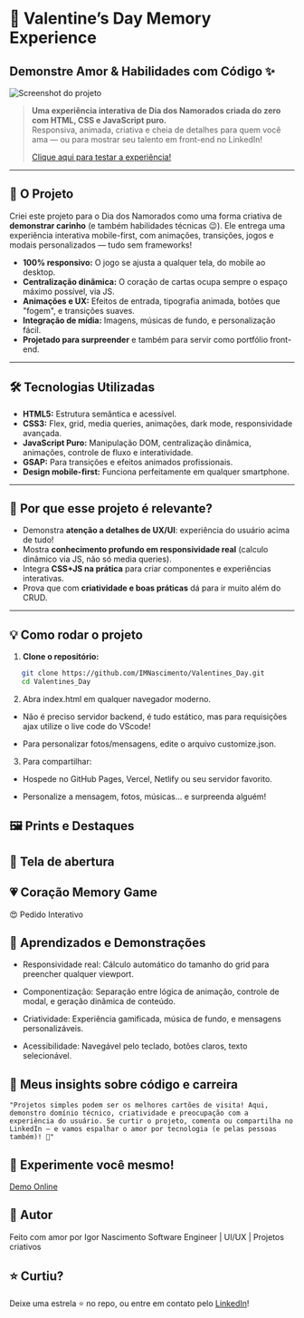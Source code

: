 # 💖 Valentine’s Day Memory Experience

## Demonstre Amor & Habilidades com Código ✨

![Screenshot do projeto](https://github.com/user-attachments/assets/a9e58cf8-c44d-4ac2-a7c3-4bd6422cb77b)


> **Uma experiência interativa de Dia dos Namorados criada do zero com HTML, CSS e JavaScript puro.**  
> Responsiva, animada, criativa e cheia de detalhes para quem você ama — ou para mostrar seu talento em front-end no LinkedIn!  
>  
> [Clique aqui para testar a experiência!](https://SEU-LINK-DO-DEPLOY)

---

## 🚀 O Projeto

Criei este projeto para o Dia dos Namorados como uma forma criativa de **demonstrar carinho** (e também habilidades técnicas 😉). Ele entrega uma experiência interativa mobile-first, com animações, transições, jogos e modais personalizados — tudo sem frameworks!

- **100% responsivo:** O jogo se ajusta a qualquer tela, do mobile ao desktop.
- **Centralização dinâmica:** O coração de cartas ocupa sempre o espaço máximo possível, via JS.
- **Animações e UX:** Efeitos de entrada, tipografia animada, botões que "fogem", e transições suaves.
- **Integração de mídia:** Imagens, músicas de fundo, e personalização fácil.
- **Projetado para surpreender** e também para servir como portfólio front-end.

---

## 🛠️ Tecnologias Utilizadas

- **HTML5:** Estrutura semântica e acessível.
- **CSS3:** Flex, grid, media queries, animações, dark mode, responsividade avançada.
- **JavaScript Puro:** Manipulação DOM, centralização dinâmica, animações, controle de fluxo e interatividade.
- **GSAP:** Para transições e efeitos animados profissionais.
- **Design mobile-first:** Funciona perfeitamente em qualquer smartphone.

---

## 🎯 Por que esse projeto é relevante?

- Demonstra **atenção a detalhes de UX/UI**: experiência do usuário acima de tudo!
- Mostra **conhecimento profundo em responsividade real** (calculo dinâmico via JS, não só media queries).
- Integra **CSS+JS na prática** para criar componentes e experiências interativas.
- Prova que com **criatividade e boas práticas** dá para ir muito além do CRUD.

---

## 💡 Como rodar o projeto

1. **Clone o repositório:**

```bash
   git clone https://github.com/IMNascimento/Valentines_Day.git
   cd Valentines_Day
```

2. Abra index.html em qualquer navegador moderno.

- Não é preciso servidor backend, é tudo estático, mas para requisições ajax utilize o live code do VScode!

- Para personalizar fotos/mensagens, edite o arquivo customize.json.

3. Para compartilhar:

- Hospede no GitHub Pages, Vercel, Netlify ou seu servidor favorito.

- Personalize a mensagem, fotos, músicas… e surpreenda alguém!

## 🖼️ Prints e Destaques
💌 Tela de abertura	
---
💗 Coração Memory Game	
---
😍 Pedido Interativo


## 🌟 Aprendizados e Demonstrações
- Responsividade real: Cálculo automático do tamanho do grid para preencher qualquer viewport.

- Componentização: Separação entre lógica de animação, controle de modal, e geração dinâmica de conteúdo.

- Criatividade: Experiência gamificada, música de fundo, e mensagens personalizáveis.

- Acessibilidade: Navegável pelo teclado, botões claros, texto selecionável.

## 📢 Meus insights sobre código e carreira
`"Projetos simples podem ser os melhores cartões de visita!
Aqui, demonstro domínio técnico, criatividade e preocupação com a experiência do usuário.
Se curtir o projeto, comenta ou compartilha no LinkedIn — e vamos espalhar o amor por tecnologia (e pelas pessoas também)! 💝"`

## 🚀 Experimente você mesmo!
[Demo Online](https://imnascimento.github.io/Valentines_Day/)

## 👤 Autor
Feito com amor por Igor Nascimento
Software Engineer | UI/UX | Projetos criativos

## ⭐ Curtiu?
Deixe uma estrela ⭐ no repo, ou entre em contato pelo [LinkedIn](https://www.linkedin.com/in/igor-m-nascimento/)!